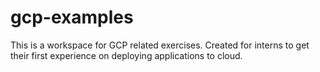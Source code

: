# gcp-examples

This is a workspace for GCP related exercises. Created for interns to get their first experience on deploying applications to cloud.
